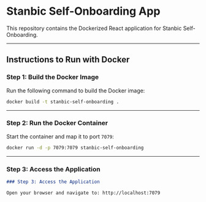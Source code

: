 # Stanbic Self-Onboarding App

This repository contains the Dockerized React application for Stanbic Self-Onboarding.

---

## Instructions to Run with Docker

### Step 1: Build the Docker Image

Run the following command to build the Docker image:
```bash
docker build -t stanbic-self-onboarding .
``` 
---

 

### Step 2: Run the Docker Container

Start the container and map it to port `7079`:
```bash
docker run -d -p 7079:7079 stanbic-self-onboarding
``` 

---

### **Step 3: Access the Application**
```markdown
### Step 3: Access the Application

Open your browser and navigate to: http://localhost:7079

```